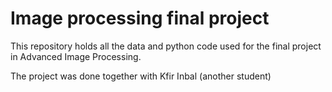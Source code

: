 # Image processing final project
This repository holds all the data and python code used for the final project in Advanced Image Processing.

The project was done together with Kfir Inbal (another student)
